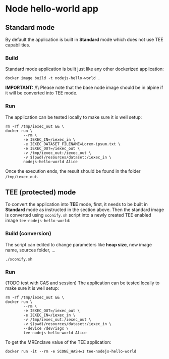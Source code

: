 # Node hello-world app

## Standard mode
By default the application is built in **Standard** mode which
does not use TEE capabilities.

### Build
Standard mode application is built just like any other dockerized
application:
```
docker image build -t nodejs-hello-world .
```
**IMPORTANT:** /!\ Please note that the base node image should be in alpine if
it will be converted into TEE mode.

### Run
The application can be tested locally to make sure it is well setup:
```
rm -rf /tmp/iexec_out && \
docker run \
        --rm \
        -e IEXEC_IN=/iexec_in \
        -e IEXEC_DATASET_FILENAME=Lorem-ipsum.txt \
        -e IEXEC_OUT=/iexec_out \
        -v /tmp/iexec_out:/iexec_out \
        -v $(pwd)/resources/dataset:/iexec_in \
        nodejs-hello-world Alice
```
Once the execution ends, the result should be found in the folder
`/tmp/iexec_out`.

## TEE (protected) mode
To convert the application into **TEE** mode, first, it needs to be
built in **Standard** mode as instructed in the section above.
Then the standard image is converted using `sconify.sh` script into
a newly created TEE enabled image `tee-nodejs-hello-world`:

### Build (conversion)
The script can edited to change parameters like **heap size**, new
image name, sources folder, ...

```
./sconify.sh
```

### Run
(TODO test with CAS and session)
The application can be tested locally to make sure it is well setup:
```
rm -rf /tmp/iexec_out && \
docker run \
        --rm \
        -e IEXEC_OUT=/iexec_out \
        -e IEXEC_IN=/iexec_in \
        -v /tmp/iexec_out:/iexec_out \
        -v $(pwd)/resources/dataset:/iexec_in \
        --device /dev/isgx \
        tee-nodejs-hello-world Alice
```
To get the MREnclave value of the TEE application:
```
docker run -it --rm -e SCONE_HASH=1 tee-nodejs-hello-world
```

<!-- ```
docker run -it --rm \
            -v /var/run/docker.sock:/var/run/docker.sock \
            registry.scontain.com:5050/sconecuratedimages/iexec-sconify-image:5.3.3 \
            sconify_iexec \
                --name=nodeHelloWorld \
                --from=nodejs-hello-world \
                --to=nexus.iex.ec/tee-nodejs-hello-world:6.2.0 \
                --binary-fs \
                --fs-dir=/app \
                --host-path=/etc/hosts \
                --host-path=/etc/resolv.conf \
                --binary="/usr/local/bin/node" \
                --heap="1G" \
                --dlopen="2" \
                --no-color \
                --verbose \
                --command="node /app/app.js"
``` -->
